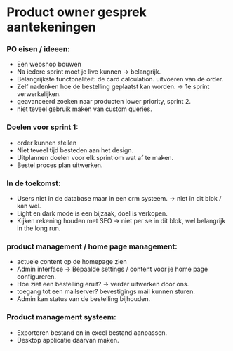 # Product owner gesprek aantekeningen


### PO eisen / ideeen:
- Een webshop bouwen
- Na iedere sprint moet je live kunnen -> belangrijk. 
- Belangrijkste functonaliteit: de card calculation. uitvoeren van de order.
- Zelf nadenken hoe de bestelling geplaatst kan worden. -> 1e sprint verwerkelijken. 
- geavanceerd zoeken naar producten lower priority, sprint 2. 
- niet teveel gebruik maken van custom queries.


### Doelen voor sprint 1:
- order kunnen stellen
- Niet teveel tijd besteden aan het design. 
- Uitplannen doelen voor elk sprint om wat af te maken. 
- Bestel proces plan uitwerken. 

### In de toekomst:
- Users niet in de database maar in een crm systeem. -> niet in dit blok / kan wel. 
- Light en dark mode is een bijzaak, doel is verkopen. 
- Kijken rekening houden met SEO -> niet per se in dit blok, wel belangrijk in the long run. 


### product management / home page management:
- actuele content op de homepage zien
- Admin interface -> Bepaalde settings / content voor je home page configureren. 
- Hoe ziet een bestelling eruit? -> verder uitwerken door ons. 
- toegang tot een mailserver? bevestigings mail kunnen sturen. 
- Admin kan status van de bestelling bijhouden. 


### Product management systeem:
- Exporteren bestand en in excel bestand aanpassen. 
- Desktop applicatie daarvan maken.